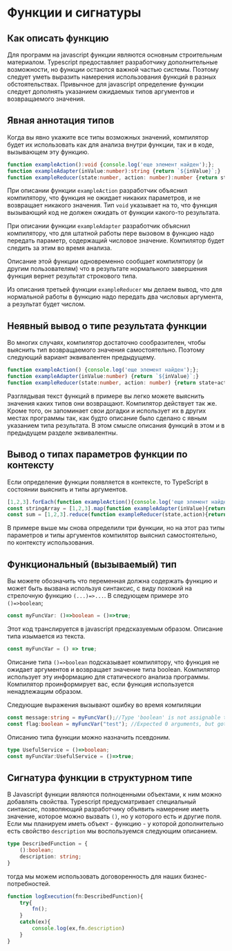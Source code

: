# Функции и сигнатуры

## Как описать функцию

Для программ на javascript функции являются основным строительным материалом. Typescript предоставляет разработчику дополнительные возможности, но функции остаются важной частью системы. Поэтому следует уметь выразить намерения использования функций в разных обстоятельствах. Привычное для javascript определение функции следует дополнять указанием ожидаемых типов аргументов и возвращаемого значения.

## Явная аннотация типов

Когда вы явно укажите все типы возможных значений, компилятор будет их использовать как для анализа внутри функции, так и в коде, вызывающем эту функцию.

```typescript
function exampleAction():void {console.log('еще элемент найден');};
function exampleAdapter(inValue:number):string {return `${inValue}`;}
function exampleReducer(state:number, action: number):number {return state+action;}
```

При описании функции `exampleAction` разработчик объяснил компилятору, что функция не ожидает никаких параметров, и не возвращает никакого значения. Тип `void` указывает на то, что функция вызывающий код не должен ожидать от функции какого-то результата.

При описании функции `exampleAdapter` разработчик объяснил компилятору, что для штатной работы пере вызовом в функцию надо передать параметр, содержащий числовое значение. Компилятор будет следить за этим во время анализа.

Описание этой функции одновременно сообщает компилятору (и другим пользователям) что в результате нормального завершения функция вернет результат строкового типа.

Из описания третьей функции `exampleReducer` мы делаем вывод, что для нормальной работы в функцию надо передать два числовых аргумента, а результат будет числом.

## Неявный вывод о типе результата функции

Во многих случаях, компилятор достаточно сообразителен, чтобы выяснить тип возвращаемого значения самостоятельно. Поэтому следующий вариант эквивалентен предыдущему.

```typescript
function exampleAction() {console.log('еще элемент найден');};
function exampleAdapter(inValue:number) {return `${inValue}`;}
function exampleReducer(state:number, action: number) {return state+action;}
```

Разглядывая текст функций в примере вы легко можете выяснить значения каких типов они возвращают. Компилятор действует так же. Кроме того, он запоминает свои догадки и использует их в других местах программы так, как будто описание было сделано с явным указанием типа результата. В этом смысле описания функций в этом и в предыдущем разделе эквивалентны.
 
## Вывод о типах параметров функции по контексту

Если определение функции появляется в контексте, то TypeScript в состоянии выяснить и типы аргументов.

```typescript
[1,2,3].forEach(function exampleAction(){console.log('еще элемент найден')});
const stringArray = [1,2,3].map(function exampleAdapter(inValue){return `${inValue}`;});
const sum = [1,2,3].reduce(function exampleReducer(state,action){return state+action},0);
```

В примере выше мы снова определили три функции, но на этот раз типы параметров и типы аргументов компилятор выяснил самостоятельно, по контексту использования.

## Функциональный (вызываемый) тип

Вы можете обозначить что переменная должна содержать функцию и может быть вызвана используя синтаксис, с виду похожий на стрелочную функцию `(...)=>...`. В следующем примере это `()=>boolean`;

```typescript
const myFuncVar: ()=>boolean = ()=>true;
```

Этот код транслируется в javascript предсказуемым образом. Описание типа изымается из текста.

```javascript
const myFuncVar = () => true;
```

Описание типа `()=>boolean` подсказывает компилятору, что функция не ожидает аргументов и возвращает значение типа boolean. Компилятор использует эту информацию для статического анализа программы. Компилятор проинформирует вас, если функция используется ненадлежащим образом.

Следующие выражения вызывают ошибку во время компиляции

```typescript
const message:string = myFuncVar();//Type 'boolean' is not assignable to type 'string'.
const flag:boolean = myFuncVar("test"); //Expected 0 arguments, but got 1.
```

Описанию типа функции можно назначить псевдоним.

```typescript
type UsefulService = ()=>boolean;
const myFuncVar:UsefulService = ()=>true;
```

## Сигнатура функции в структурном типе

В Javascript функции являются полноценными объектами, к ним можно добавлять свойства. Typescript предусматривает специальный синтаксис, позволяющий разработчику объявить намерение иметь значение, которое можно вызвать `()`, но у которого есть и другие поля. Если мы планируем иметь объект - функцию - у которой дополнительно есть свойство `description` мы воспользуемся следующим описанием.

```typescript
type DescribedFunction = {
    ():boolean;
    description: string;
}
```

тогда мы можем использовать договоренность для наших бизнес-потребностей. 

```typescript
function logExecution(fn:DescribedFunction){
    try{
        fn();
    }
    catch(ex){
        console.log(ex,fn.description)
    }
}
```


